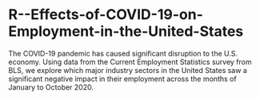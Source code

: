 # R--Effects-of-COVID-19-on-Employment-in-the-United-States
The COVID-19 pandemic has caused significant disruption to the U.S. economy. Using data from the Current Employment Statistics survey from BLS, we explore which major industry sectors in the United States saw a significant negative impact in their employment across the months of January to October 2020. 
